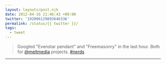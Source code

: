 ```yaml
---
layout: layouts/post.njk
date: 2012-04-16 21:46:43 +00:00
twitter: '192006129893646336'
permalink: /status/{{ twitter }}/
tags: 
  - tweet
---
```


> Googled "Evenstar pendant" and "Freemasonry" in the last hour. Both for [@meltmedia](https://twitter.com/meltmedia) projects. [#nerds](https://twitter.com/hashtag/nerds)

---
